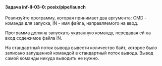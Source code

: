 #### Задача inf-II-03-0: posix/pipe/launch
Реализуйте программу, которая принимает два аргумента: CMD - команда для запуска, IN - имя файла, направляемого на ввод.

Программа должна запускать указанную команду, передавая ей на вход содежимое файла IN.

На стандартный поток вывода вывести количество байт, которое было записано запущенной командой в стандартный поток вывода. Вывод самой команды никуда выводить не нужно.
